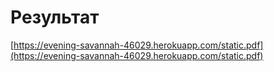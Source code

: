 # Результат

[https://evening-savannah-46029.herokuapp.com/static.pdf](https://evening-savannah-46029.herokuapp.com/static.pdf)
